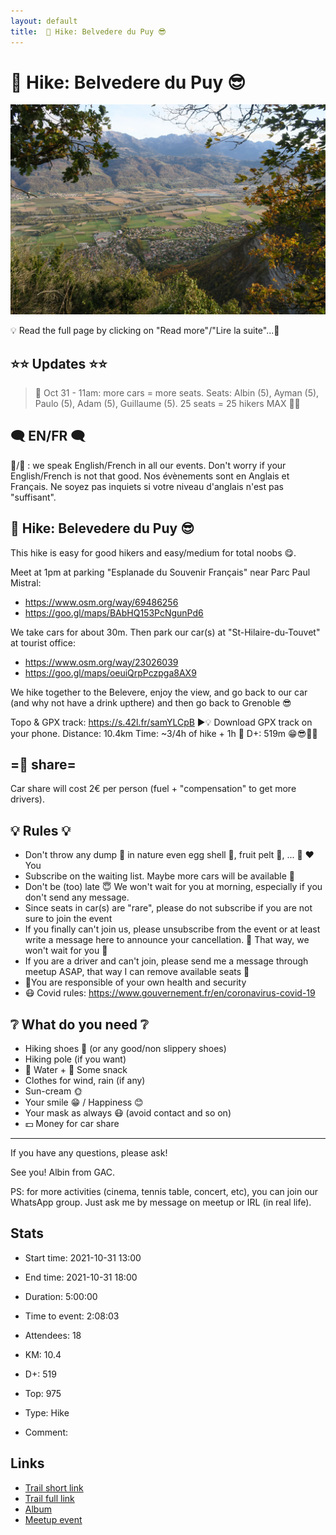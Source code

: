 ```yaml
---
layout: default
title:  🥾 Hike: Belvedere du Puy 😎
---
```


#  🥾 Hike: Belvedere du Puy 😎

![2021-10-31](/Stats/img/orig/2021-10-31.jpg)

💡 Read the full page by clicking on "Read more"/"Lire la suite"...💜

## ⭐⭐ Updates ⭐⭐
> 📅 Oct 31 - 11am: more cars = more seats. Seats: Albin (5), Ayman (5), Paulo (5), Adam (5), Guillaume (5). 25 seats = 25 hikers MAX 🚶‍♂️

## 🗨️ EN/FR 🗨️
🦅/🐓 : we speak English/French in all our events. Don't worry if your English/French is not that good. Nos évènements sont en Anglais et Français. Ne soyez pas inquiets si votre niveau d'anglais n'est pas "suffisant".

## 🥾 Hike: Belevedere du Puy 😎
This hike is easy for good hikers and easy/medium for total noobs 😋.

Meet at 1pm at parking "Esplanade du Souvenir Français" near Parc Paul Mistral:
- https://www.osm.org/way/69486256
- https://goo.gl/maps/BAbHQ153PcNgunPd6

We take cars for about 30m. Then park our car(s) at "St-Hilaire-du-Touvet" at tourist office:
- https://www.osm.org/way/23026039
- https://goo.gl/maps/oeuiQrpPczpga8AX9

We hike together to the Belevere, enjoy the view, and go back to our car (and why not have a drink upthere) and then go back to Grenoble 😎

Topo & GPX track: https://s.42l.fr/samYLCpB
▶💡 Download GPX track on your phone.
Distance: 10.4km
Time: ~3/4h of hike + 1h 🚗
D+: 519m 😁😎🦔🐓

## =🚗 share=
Car share will cost 2€ per person (fuel + "compensation" to get more drivers).

## 💡 Rules 💡
- Don't throw any dump 🚮 in nature even egg shell 🥚, fruit pelt 🍌, ... 🌳 ❤️ You
- Subscribe on the waiting list. Maybe more cars will be available 🚗
- Don't be (too) late 😇 We won't wait for you at morning, especially if you don't send any message.
- Since seats in car(s) are "rare", please do not subscribe if you are not sure to join the event
- If you finally can't join us, please unsubscribe from the event or at least write a message here to announce your cancellation. 💜 That way, we won't wait for you 💜
- If you are a driver and can't join, please send me a message through meetup ASAP, that way I can remove available seats 🚗
- 💟You are responsible of your own health and security
- 😷 Covid rules: https://www.gouvernement.fr/en/coronavirus-covid-19

## ❔ What do you need ❔
- Hiking shoes 🥾 (or any good/non slippery shoes)
- Hiking pole (if you want)
- 🧃 Water + 🍫 Some snack
- Clothes for wind, rain (if any)
- Sun-cream 🌞
- Your smile 😁 / Happiness 😊
- Your mask as always 😷 (avoid contact and so on)
- 💵 Money for car share

-----------------------
If you have any questions, please ask!

See you! Albin from GAC.

PS: for more activities (cinema, tennis table, concert, etc), you can join our WhatsApp group. Just ask me by message on meetup or IRL (in real life).

## Stats

- Start time: 2021-10-31 13:00
- End time: 2021-10-31 18:00
- Duration: 5:00:00
- Time to event: 2:08:03
- Attendees: 18

- KM: 10.4
- D+: 519
- Top: 975
- Type: Hike
- Comment: 

## Links

- [Trail short link](https://s.42l.fr/samYLCpB)
- [Trail full link]()
- [Album](https://binnette.github.io/GacImg2021/2021-10-31-🥾-Hike-Belvedere-du-Puy-😎.html)
- [Meetup event](https://www.meetup.com/grenoble-adventure-club-english-french/events/281770338/)
